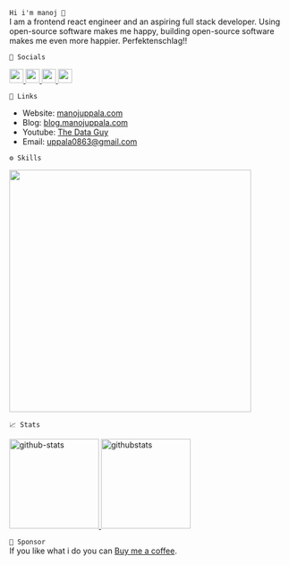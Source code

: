 `Hi i'm manoj 👋`  
I am a frontend react engineer and an aspiring full stack developer. Using open-source software makes me happy, building open-source software makes me even more happier. Perfektenschlag!!

`📱 Socials`

<p>
  <a href="https://www.linkedin.com/in/manojuppala/">
    <img src="https://skillicons.dev/icons?i=linkedin" width='25'/>
  </a>
  <a href="https://stackoverflow.com/users/11874811/manoj">
    <img src="https://skillicons.dev/icons?i=stackoverflow" width='25'/>
  </a>
  <a href="https://github.com/manojuppala">
    <img src="https://skillicons.dev/icons?i=github" width='25'/>
  </a>
  <a href="https://gitlab.com/manojuppala">
    <img src="https://skillicons.dev/icons?i=gitlab" width='25'/>
  </a>
</p>

`🔗 Links`

- Website: [manojuppala.com](https://manojuppala.com/)
- Blog: [blog.manojuppala.com](blog.manojuppala.com)
- Youtube: [The Data Guy](https://www.youtube.com/@manojuppala)
- Email: [uppala0863@gmail.com](mailto:uppala0863@gmail.com)

`⚙️ Skills`

<p>
  <a href="https://skillicons.dev">
    <img src="https://skillicons.dev/icons?i=javascript,typescript,python,react,graphql,nextjs,materialui,postgres,postman,git,latex,neovim,vscode,md,bash,linux,html,css" style="width:27rem;"/>
  </a>
</p>

`📈 Stats`

<p align="left">
<a href="https://github.com/manojuppala">
 <img
  className="mb-2 embed-responsive"
  height="160em"
  src="https://github-readme-stats-git-master.manojuppala.vercel.app/api?username=manojuppala&show_icons=true&title_color=cdd9e5&icon_color=cdd9e5&text_color=cdd9e5&bg_color=22272e&hide_border=true"
  alt="github-stats"
  />
   <img
  className="mb-2 embed-responsive"
  height="160em"
  src="https://github-readme-stats.vercel.app/api/top-langs/?username=manojuppala&layout=compact&title_color=cdd9e5&icon_color=cdd9e5&text_color=cdd9e5&bg_color=22272e&hide_border=true"
  alt="githubstats"
  />
</a>
</p>

`💸 Sponsor`  
If you like what i do you can [Buy me a coffee](https://www.buymeacoffee.com/uppala0863S).
